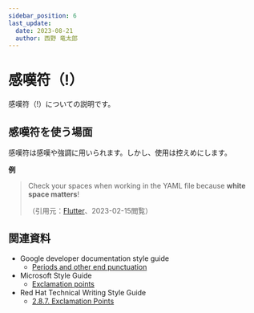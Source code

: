 ```yaml
---
sidebar_position: 6
last_update:
  date: 2023-08-21
  author: 西野 竜太郎
---
```


# 感嘆符（!）

感嘆符（!）についての説明です。

## 感嘆符を使う場面

感嘆符は感嘆や強調に用いられます。しかし、使用は控えめにします。

**例**

> Check your spaces when working in the YAML file because **white space matters**!
> 
> （引用元：[Flutter](https://docs.flutter.dev/get-started/flutter-for/react-native-devs)、2023-02-15閲覧）

## 関連資料

- Google developer documentation style guide
    - [Periods and other end punctuation](https://developers.google.com/style/periods)
- Microsoft Style Guide
    - [Exclamation points](https://learn.microsoft.com/en-us/style-guide/punctuation/exclamation-points)
- Red Hat Technical Writing Style Guide
    - [⁠2.8.7. Exclamation Points](https://stylepedia.net/style/6.0/#exclamation)